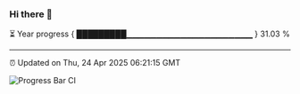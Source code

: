 ### Hi there 👋

⏳ Year progress { █████████▁▁▁▁▁▁▁▁▁▁▁▁▁▁▁▁▁▁▁▁▁ } 31.03 %

---

⏰ Updated on Thu, 24 Apr 2025 06:21:15 GMT

![Progress Bar CI](https://github.com/liununu/liununu/workflows/Progress%20Bar%20CI/badge.svg)
